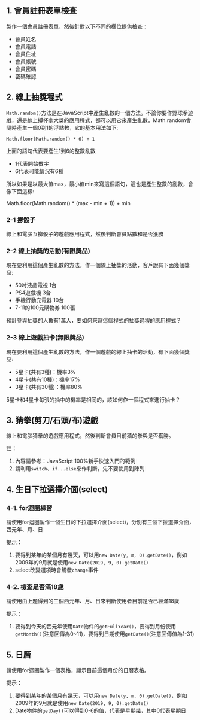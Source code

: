 ## 1. 會員註冊表單檢查

製作一個會員註冊表單，然後針對以下不同的欄位提供檢查：

- 會員姓名
- 會員電話
- 會員住址
- 會員帳號
- 會員密碼
- 密碼確認

## 2. 線上抽獎程式

`Math.random()`方法是在JavaScript中產生亂數的一個方法。不論你要作野球拳遊戲，還是線上搏杯拿大獎的應用程式，都可以用它來產生亂數。Math.random會隨時產生一個0到1的浮點數，它的基本用法如下:

```
Math.floor(Math.random() * 6) + 1
```

上面的語句代表要產生1到6的整數亂數

- 1代表開始數字
- 6代表可能情況有6種

所以如果是以最大值max，最小值min來寫這個語句，這也是產生整數的亂數，會像下面這樣:

Math.floor(Math.random() * (max - min + 1)) + min

### 2-1 擲骰子

線上和電腦互擲骰子的遊戲應用程式，然後判斷會員點數和是否獲勝

### 2-2 線上抽獎的活動(有限獎品)

現在要利用這個產生亂數的方法，作一個線上抽獎的活動，客戶說有下面幾個獎品:

- 50吋液晶電視 1台
- PS4遊戲機 3台
- 手機行動充電器 10台
- 7-11的100元購物券 100張

預計參與抽獎的人數有1萬人，要如何來寫這個程式的抽獎過程的應用程式？

### 2-3 線上遊戲抽卡(無限獎品)

現在要利用這個產生亂數的方法，作一個遊戲的線上抽卡的活動，有下面幾個獎品:

- 5星卡(共有3種)：機率3%
- 4星卡(共有10種)：機率17%
- 3星卡(共有30種)：機率80%

5星卡和4星卡每張的抽中的機率是相同的，該如何作一個程式來進行抽卡？

## 3. 猜拳(剪刀/石頭/布)遊戲

線上和電腦猜拳的遊戲應用程式，然後判斷會員目前猜的拳與是否獲勝。

註：
1. 內容請參考：JavaScript 100%新手快速入門的範例
2. 請利用`switch`、`if...else`來作判斷，先不要使用到陣列

## 4. 生日下拉選擇介面(select)

### 4-1. for迴圈練習

請使用for迴圈製作一個生日的下拉選擇介面(select)，分別有三個下拉選擇介面，西元年、月、日

提示：

1. 要得到某年的某個月有幾天，可以用`new Date(y, m, 0).getDate()`，例如2009年的9月就是使用`new Date(2019, 9, 0).getDate()`
2. select改變選項時會觸發`change`事件

### 4-2. 檢查是否滿18歲

請使用由上題得到的三個西元年、月、日來判斷使用者目前是否已經滿18歲

提示：

1. 要得到今天的西元年使用`Date`物件的`getFullYear()`，要得到月份使用`getMonth()`(注意回傳為0~11)，要得到日期使用`getDate()`(注意回傳值為1-31)

## 5. 日曆

請使用for迴圈製作一個表格，顯示目前這個月份的日曆表格。

提示：

1. 要得到某年的某個月有幾天，可以用`new Date(y, m, 0).getDate()`，例如2009年的9月就是使用`new Date(2019, 9, 0).getDate()`
2. Date物件的`getDay()`可以得到0-6的值，代表是星期幾，其中0代表星期日
